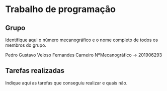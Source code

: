 
# Trabalho de programação

## Grupo

Identifique aqui o número mecanográfico e o nome completo de todos
os membros do grupo.

Pedro Gustavo Veloso Fernandes Carneiro 
NºMecanográfico -> 201906293


## Tarefas realizadas

Indique aqui as tarefas que conseguiu realizar e quais não. 


